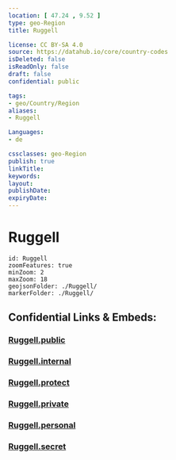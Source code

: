 ```yaml
---
location: [ 47.24 , 9.52 ] 
type: geo-Region
title: Ruggell

license: CC BY-SA 4.0
source: https://datahub.io/core/country-codes
isDeleted: false
isReadOnly: false
draft: false
confidential: public

tags:
- geo/Country/Region
aliases:
- Ruggell

Languages:
- de

cssclasses: geo-Region
publish: true
linkTitle: 
keywords: 
layout: 
publishDate: 
expiryDate: 
---
```


# Ruggell

```leaflet
id: Ruggell
zoomFeatures: true 
minZoom: 2 
maxZoom: 18
geojsonFolder: ./Ruggell/
markerFolder: ./Ruggell/
```


## Confidential Links & Embeds: 

### [Ruggell.public](/_public/\Earth\Continent\Europe\Europe~Central\Liechtenstein\Municipalities~LiechtensteinRuggell.public.md) 

### [Ruggell.internal](/_internal/\Earth\Continent\Europe\Europe~Central\Liechtenstein\Municipalities~LiechtensteinRuggell.internal.md) 

### [Ruggell.protect](/_protect/\Earth\Continent\Europe\Europe~Central\Liechtenstein\Municipalities~LiechtensteinRuggell.protect.md) 

### [Ruggell.private](/_private/\Earth\Continent\Europe\Europe~Central\Liechtenstein\Municipalities~LiechtensteinRuggell.private.md) 

### [Ruggell.personal](/_personal/\Earth\Continent\Europe\Europe~Central\Liechtenstein\Municipalities~LiechtensteinRuggell.personal.md) 

### [Ruggell.secret](/_secret/\Earth\Continent\Europe\Europe~Central\Liechtenstein\Municipalities~LiechtensteinRuggell.secret.md)

